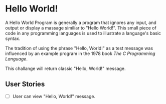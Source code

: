 # Hello World!

A Hello World Program is generally a program that ignores any input, and output or display a massage similiar to "Hello World!".
This small piece of code in any programming languages is used to illustrate a language's basic syntax.

The tradition of using the phrase "Hello, World!" as a test message was influenced by an example program in the 1978 book *The C Programming Language*.

This challange will return classic "Hello, World!" message.

## User Stories

-  [ ] User can view "Hello, World!" message.
